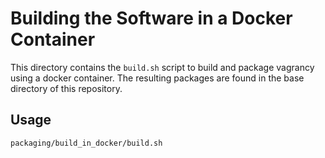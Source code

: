 Building the Software in a Docker Container
===========================================

This directory contains the `build.sh` script to build and package vagrancy
using a docker container. The resulting packages are found in the base
directory of this repository.


Usage
-----

    packaging/build_in_docker/build.sh
